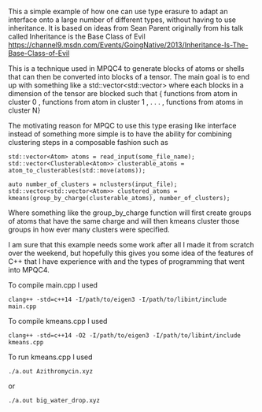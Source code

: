This a simple example of how one can use type erasure to adapt an interface
onto a large number of different types, without having to use inheritance. 
It is based on ideas from Sean Parent originally from his talk called 
Inheritance is the Base Class of Evil 
https://channel9.msdn.com/Events/GoingNative/2013/Inheritance-Is-The-Base-Class-of-Evil

This is a technique used in MPQC4 to generate blocks of atoms or shells that
can then be converted into blocks of a tensor. The main goal is to end up with something like a std::vector<std::vector<Atom>> where each blocks in a dimension of the tensor are blocked such that { functions from atom in cluster 0 , functions from atom in cluster 1 , . . . , functions from atoms in cluster N}

The motivating reason for MPQC to use this type erasing like interface instead of something more simple is to have the ability for combining clustering steps in a composable fashion such as 
```
std::vector<Atom> atoms = read_input(some_file_name);
std::vector<Clusterable<Atom>> clusterable_atoms = atom_to_clusterables(std::move(atoms));

auto number_of_clusters = nclusters(input_file);
std::vector<std::vector<Atom>> clustered_atoms = kmeans(group_by_charge(clusterable_atoms), number_of_clusters);
```

Where something like the group_by_charge function will first create groups of
atoms that have the same charge and will then kmeans cluster those groups in
how ever many clusters were specified. 

I am sure that this example needs some work after all I made it from scratch
over the weekend, but hopefully this gives you some idea of the features of C++
that I have experience with and the types of programming that went into MPQC4.

To compile main.cpp I used 

```
clang++ -std=c++14 -I/path/to/eigen3 -I/path/to/libint/include main.cpp
```

To compile kmeans.cpp I used 

```
clang++ -std=c++14 -O2 -I/path/to/eigen3 -I/path/to/libint/include kmeans.cpp
```

To run kmeans.cpp I used 

```
./a.out Azithromycin.xyz
```

or
```
./a.out big_water_drop.xyz
```
